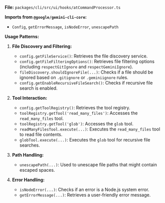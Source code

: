 **File:** `packages/cli/src/ui/hooks/atCommandProcessor.ts`

**Imports from `@google/gemini-cli-core`:**
- `Config`, `getErrorMessage`, `isNodeError`, `unescapePath`

**Usage Patterns:**
1.  **File Discovery and Filtering:**
    *   `config.getFileService()`: Retrieves the file discovery service.
    *   `config.getFileFilteringOptions()`: Retrieves file filtering options (including `respectGitIgnore` and `respectGeminiIgnore`).
    *   `fileDiscovery.shouldIgnoreFile(...)`: Checks if a file should be ignored based on `.gitignore` or `.geminiignore` rules.
    *   `config.getEnableRecursiveFileSearch()`: Checks if recursive file search is enabled.

2.  **Tool Interaction:**
    *   `config.getToolRegistry()`: Retrieves the tool registry.
    *   `toolRegistry.getTool('read_many_files')`: Accesses the `read_many_files` tool.
    *   `toolRegistry.getTool('glob')`: Accesses the `glob` tool.
    *   `readManyFilesTool.execute(...)`: Executes the `read_many_files` tool to read file contents.
    *   `globTool.execute(...)`: Executes the `glob` tool for recursive file searches.

3.  **Path Handling:**
    *   `unescapePath(...)`: Used to unescape file paths that might contain escaped spaces.

4.  **Error Handling:**
    *   `isNodeError(...)`: Checks if an error is a Node.js system error.
    *   `getErrorMessage(...)`: Retrieves a user-friendly error message.
